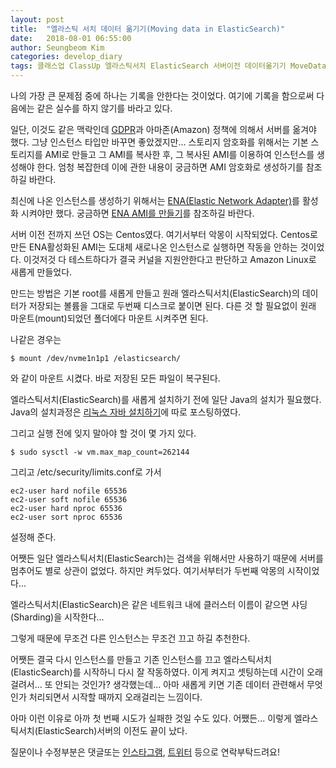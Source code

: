 ```yaml
---
layout: post
title:  "엘라스틱 서치 데이터 옮기기(Moving data in ElasticSearch)"
date:   2018-08-01 06:55:00
author: Seungbeom Kim
categories: develop_diary
tags: 클래스업 ClassUp 엘라스틱서치 ElasticSearch 서버이전 데이터옮기기 MoveData AWS 아마존클라우드서비스 Centos ENA ElasticNetworkAdapter AMI
---
```


나의 가장 큰 문제점 중에 하나는 기록을 안한다는 것이었다. 여기에 기록을 함으로써 다음에는 같은 실수를 하지 않기를 바라고 있다.

일단, 이것도 같은 맥락인데 [GDPR](https://www.eugdpr.org/)과 아마존(Amazon) 정책에 의해서 서버를 옮겨야 했다. 그냥 인스턴스 타입만 바꾸면 좋았겠지만... 스토리지 암호화를 위해서는 기본 스토리지를 AMI로 만들고 그 AMI를 복사한 후, 그 복사된 AMI를 이용하여 인스턴스를 생성해야 한다. 엄청 복잡한데 이에 관한 내용이 궁금하면 AMI 암호화로 생성하기를 참조하길 바란다.

최신에 나온 인스턴스를 생성하기 위해서는 [ENA(Elastic Network Adapter)](https://docs.aws.amazon.com/ko_kr/AWSEC2/latest/UserGuide/enhanced-networking-ena.html)를 활성화 시켜야만 했다. 궁금하면 [ENA AMI를 만들기](https://myksb1223.github.io/develop_diary/2018/08/01/Make-ENS-ElasticNetwork-in-AWS.html)를 참조하길 바란다.

서버 이전 전까지 쓰던 OS는 Centos였다. 여기서부터 악몽이 시작되었다. Centos로 만든 ENA활성화된 AMI는 도대체 새로나온 인스턴스로 실행하면 작동을 안하는 것이었다. 이것저것 다 테스트하다가 결국 커널을 지원안한다고 판단하고 Amazon Linux로 새롭게 만들었다.

만드는 방법은 기본 root를 새롭게 만들고 원래 엘라스틱서치(ElasticSearch)의 데이터가 저장되는 볼륨을 그대로 두번째 디스크로 붙이면 된다. 다른 것 할 필요없이 원래 마운트(mount)되었던 폴더에다 마운트 시켜주면 된다.

나같은 경우는

    $ mount /dev/nvme1n1p1 /elasticsearch/

와 같이 마운트 시켰다. 바로 저장된 모든 파일이 복구된다.

엘라스틱서치(ElasticSearch)를 새롭게 설치하기 전에 일단 Java의 설치가 필요했다. Java의 설치과정은 [리눅스 자바 설치하기](https://myksb1223.github.io/develop_diary/2018/08/01/Install-Java-in-Linux.html)에 따로 포스팅하였다.

그리고 실행 전에 잊지 말아야 할 것이 몇 가지 있다.

    $ sudo sysctl -w vm.max_map_count=262144

그리고 /etc/security/limits.conf로 가서

    ec2-user hard nofile 65536
    ec2-user soft nofile 65536
    ec2-user hard nproc 65536
    ec2-user sort nproc 65536

설정해 준다.

어쨋든 일단 엘라스틱서치(ElasticSearch)는 검색을 위해서만 사용하기 때문에 서버를 멈추어도 별로 상관이 없었다. 하지만 켜두었다. 여기서부터가 두번째 악몽의 시작이었다...

엘라스틱서치(ElasticSearch)은 같은 네트워크 내에 클러스터 이름이 같으면 샤딩(Sharding)을 시작한다...

그렇게 때문에 무조건 다른 인스턴스는 무조건 끄고 하길 추천한다.

어쨋든 결국 다시 인스턴스를 만들고 기존 인스턴스를 끄고 엘라스틱서치(ElasticSearch)를 시작하니 다시 잘 작동하였다. 이게 켜지고 셋팅하는데 시간이 오래걸려서... 또 안되는 것인가? 생각했는데... 아마 새롭게 키면 기존 데이터 관련해서 무엇인가 처리되면서 시작할 때까지 오래걸리는 느낌이다.

아마 이런 이유로 아까 첫 번째 시도가 실패한 것일 수도 있다. 어쨌든... 이렇게 엘라스틱서치(ElasticSearch)서버의 이전도 끝이 났다.

질문이나 수정부분은 댓글또는 [인스타그램](https://www.instagram.com/monseungmon/), [트위터](https://twitter.com/kim_seungbeom) 등으로 연락부탁드려요!
